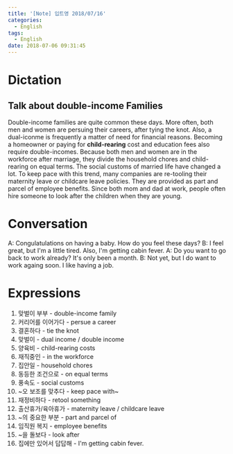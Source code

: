 ```yaml
---
title: '[Note] 입트영 2018/07/16'
categories:
  - English
tags:
  - English
date: 2018-07-06 09:31:45
---
```


# Dictation

## Talk about double-income Families

Double-income families are quite common these days. More often, both men and women are persuing their careers, after tying the knot. Also, a dual-iconme is frequently a matter of need for financial reasons. Becoming a homeowner or paying for **child-rearing** cost and education fees also require double-incomes. Because both men and women are in the workforce after marriage, they divide the household chores and child-rearing on equal terms. The social customs of married life have changed a lot. To keep pace with this trend, many companies are re-tooling their maternity leave or childcare leave policies. They are provided as part and parcel of employee benefits. Since both mom and dad at work, people often hire someone to look after the children when they are young.

# Conversation

A: Congulatulations on having a baby. How do you feel these days?
B: I feel great, but I'm a little tired. Also, I'm getting cabin fever.
A: Do you want to go back to work already? It's only been a month.
B: Not yet, but I do want to work againg soon. I like having a job.

# Expressions

1. 맞벌이 부부 - double-income family
2. 커리어를 이어가다 - persue a career
3. 결혼하다 - tie the knot
4. 맞벌이 - dual income / double income
5. 양육비 - child-rearing costs
6. 재직중인 - in the workforce
7. 집안일 - household chores
8. 동등한 조건으로 - on equal terms
9. 풍속도 - social customs
10. ~오 보조를 맞추다 - keep pace with~
11. 재정비하다 - retool something
12. 출산휴가/육아휴가 - maternity leave / childcare leave
13. ~의 중요한 부분 - part and parcel of
14. 임직원 복지 - employee benefits
15. ~을 돌보다 - look after
16. 집에만 있어서 답답해 - I'm getting cabin fever.